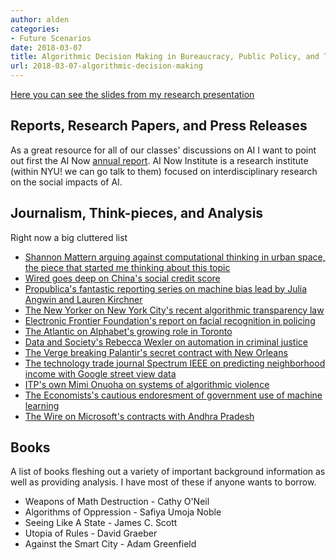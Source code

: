 ```yaml
---
author: alden
categories:
- Future Scenarios
date: 2018-03-07
title: Algorithmic Decision Making in Bureaucracy, Public Policy, and The City
url: 2018-03-07-algorithmic-decision-making
---
```

[Here you can see the slides from my research presentation](https://www.dropbox.com/s/dcytcjdahfzpg76/Presentation1.pptx?dl=0)

## Reports, Research Papers, and Press Releases
As a great resource for all of our classes' discussions on AI I want to point out first the AI Now [annual report](https://ainowinstitute.org/AI_Now_2017_Report.pdf). AI Now Institute is a research institute (within NYU! we can go talk to them) focused on interdisciplinary research on the social impacts of AI.

## Journalism, Think-pieces, and Analysis
Right now a big cluttered list
* [Shannon Mattern arguing against computational thinking in urban space, the piece that started me thinking about this topic](https://placesjournal.org/article/a-city-is-not-a-computer/)
* [Wired goes deep on China's social credit score](https://www.wired.com/story/age-of-social-credit/)
* [Propublica's fantastic reporting series on machine bias lead by Julia Angwin and Lauren Kirchner](https://www.propublica.org/series/machine-bias)
* [The New Yorker on New York City's recent algorithmic transparency law](https://www.newyorker.com/tech/elements/new-york-citys-bold-flawed-attempt-to-make-algorithms-accountable)
* [Electronic Frontier Foundation's report on facial recognition in policing](https://www.eff.org/wp/law-enforcement-use-face-recognition)
* [The Atlantic on Alphabet's growing role in Toronto](https://www.theatlantic.com/technology/archive/2018/02/googles-guinea-pig-city/552932/)
* [Data and Society's Rebecca Wexler on automation in criminal justice](https://www.nytimes.com/2017/06/13/opinion/how-computers-are-harming-criminal-justice.html)
* [The Verge breaking Palantir's secret contract with New Orleans](https://www.theverge.com/2018/2/27/17054740/palantir-predictive-policing-tool-new-orleans-nopd)
* [The technology trade journal Spectrum IEEE on predicting neighborhood income with Google street view data](https://spectrum.ieee.org/cars-that-think/transportation/human-factors/deep-learning-and-google-street-view-can-predict-neighborhood-politics-from-parked-cars)
* [ITP's own Mimi Onuoha on systems of algorithmic violence](https://github.com/MimiOnuoha/On-Algorithmic-Violence)
* [The Economists's cautious endoresment of government use of machine learning](https://www.economist.com/news/finance-and-economics/21705329-governments-have-much-gain-applying-algorithms-public-policy)
* [The Wire on Microsoft's contracts with Andhra Pradesh](https://thewire.in/35086/aadhaar-in-andhra-chandrababu-naidu-microsoft-have-a-plan-for-curbing-school-dropouts/)

## Books
A list of books fleshing out a variety of important background information as well as providing analysis. I have most of these if anyone wants to borrow.
* Weapons of Math Destruction - Cathy O'Neil
* Algorithms of Oppression - Safiya Umoja Noble
* Seeing Like A State - James C. Scott
* Utopia of Rules - David Graeber
* Against the Smart City - Adam Greenfield
